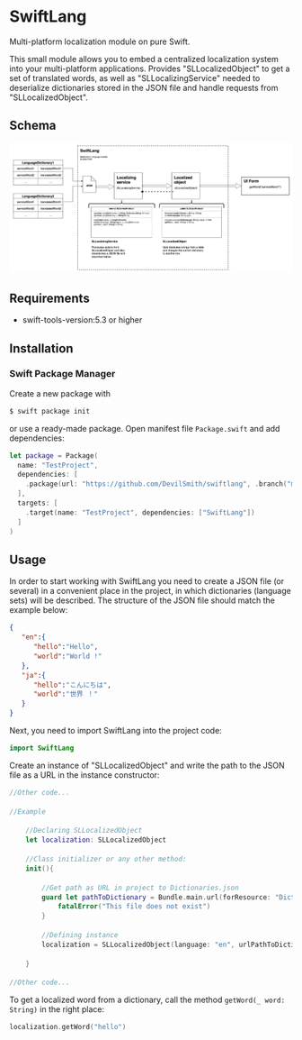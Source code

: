# SwiftLang

Multi-platform localization module on pure Swift.

This small module allows you to embed a centralized localization system into your multi-platform applications. Provides "SLLocalizedObject" to get a set of translated words, as well as "SLLocalizingService" needed to deserialize dictionaries stored in the JSON file and handle requests from "SLLocalizedObject".

## Schema
![SchemaImage](SwiftLangSchema.jpg)

## Requirements
- swift-tools-version:5.3 or higher

## Installation

### Swift Package Manager
Create a new package with 
```bash
$ swift package init
```

or use a ready-made package. Open manifest file `Package.swift` and add dependencies: 

```swift
let package = Package(
  name: "TestProject",
  dependencies: [
    .package(url: "https://github.com/DevilSmith/swiftlang", .branch("main"))
  ],
  targets: [
    .target(name: "TestProject", dependencies: ["SwiftLang"])
  ]
)
```

## Usage
In order to start working with SwiftLang you need to create a JSON file (or several) in a convenient place in the project, in which dictionaries (language sets) will be described. The structure of the JSON file should match the example below:

```json
{
   "en":{
      "hello":"Hello",
      "world":"World !"
   },
   "ja":{
      "hello":"こんにちは",
      "world":"世界 ！"
   }
}
```
Next, you need to import SwiftLang into the project code:
```swift
import SwiftLang
```
Create an instance of "SLLocalizedObject" and write the path to the JSON file as a URL in the instance constructor:
```swift
//Other code...

//Example

    //Declaring SLLocalizedObject
    let localization: SLLocalizedObject
    
    //Class initializer or any other method:
    init(){
        
        //Get path as URL in project to Dictionaries.json
        guard let pathToDictionary = Bundle.main.url(forResource: "Dictionaries", withExtension: "json") else {
            fatalError("This file does not exist")
        }
        
        //Defining instance
        localization = SLLocalizedObject(language: "en", urlPathToDictionary: pathToDictionary)
        
    }
    
//Other code...
```
To get a localized word from a dictionary, call the method `getWord(_ word: String)` in the right place:
```swift
localization.getWord("hello")
```
